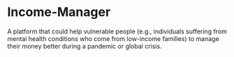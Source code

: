 # Income-Manager
A platform that could help vulnerable people (e.g., individuals suffering from  mental health conditions who come from low-income families) to manage their money better  during a pandemic or global crisis.
